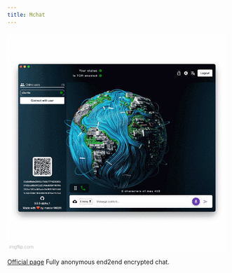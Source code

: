 ```yaml
---
title: Mchat
---
```


![Mchat](../../../../assets/showcase-images/mchat.png)

[Official page](https://marcio199226.github.io/mchat-site/public/) Fully
anonymous end2end encrypted chat.
